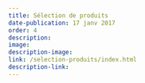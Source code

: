 ```yaml
---
title: Sélection de produits
date-publication: 17 janv 2017
order: 4
description: 
image:
description-image:
link: /selection-produits/index.html
description-link:
---
```

